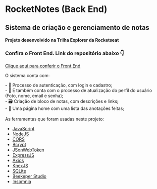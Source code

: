 <h1>RocketNotes (Back End)</h1>
<h2>Sistema de criação e gerenciamento de notas</h2>
<h4>Projeto desenvolvido na Trilha Explorer da Rocketseat</h4>
<h3>Confira o Front End. Link do repositório abaixo 👇</h3>

<a href="https://github.com/KaikeRochaDev/rocketnotes-app" target="_blank">Clique aqui para conferir o Front End</a>

<p>O sistema conta com: </p> 
- 📝 Processo de autenticação, com login e cadastro; <br>
- 📝 E também conta com o processo de atualização do perfil do usuário (Foto, nome, email e senha); <br>
- 🗃 Criação de bloco de notas, com descrições e links; <br>
- 🏢 Uma página home com uma lista das anotações feitas; <br>

<br>
As ferramentas que foram usadas neste projeto:

- [JavaScript](https://developer.mozilla.org/pt-BR/docs/Web/JavaScript)
- [NodeJS](https://developer.mozilla.org/pt-BR/docs/Web/JavaScript)
- [CORS](https://developer.mozilla.org/pt-BR/docs/Web/HTTP/CORS)
- [Bcrypt](https://www.npmjs.com/package/bcrypt)
- [JSonWebToken](https://www.npmjs.com/package/jsonwebtoken)
- [ExpressJS](https://expressjs.com/pt-br/)
- [Axios](https://axios-http.com/ptbr/docs/intro)
- [KnexJS](https://knexjs.org/)
- [SQLite](https://www.sqlite.org/index.html)
- [Beekeper Studio](https://www.beekeeperstudio.io/)
- [Insomnia](https://insomnia.rest/download)
